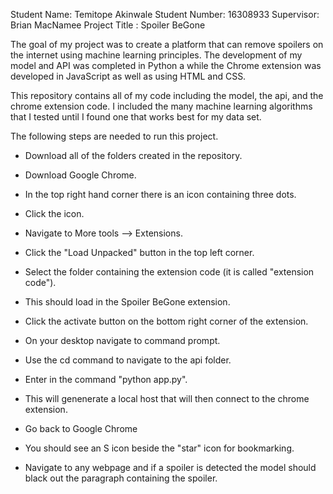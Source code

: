 Student Name: Temitope Akinwale
Student Number: 16308933
Supervisor: Brian MacNamee
Project Title : Spoiler BeGone

The goal of my project was to create a platform that can remove spoilers on the internet using machine learning principles. The development of my model and API was completed in Python a while the Chrome extension was developed in JavaScript as well as using HTML and CSS. 

This repository contains all of my code including the model, the api, and the chrome extension code. I included the many machine learning algorithms that I tested until I found one that works best for my data set. 

The following steps are needed to run this project.
- Download all of the folders created in the repository.
- Download Google Chrome.
- In the top right hand corner there is an icon containing three dots.
- Click the icon.
- Navigate to More tools --> Extensions.
- Click the "Load Unpacked" button in the top left corner.
- Select the folder containing the extension code (it is called "extension code").
- This should load in the Spoiler BeGone extension.
- Click the activate button on the bottom right corner of the extension.

- On your desktop navigate to command prompt.
- Use the cd command to navigate to the api folder.
- Enter in the command "python app.py". 
- This will genenerate a local host that will then connect to the chrome extension.

- Go back to Google Chrome
- You should see an S icon beside the "star" icon for bookmarking.
- Navigate to any webpage and if a spoiler is detected the model should black out the paragraph containing the spoiler.



